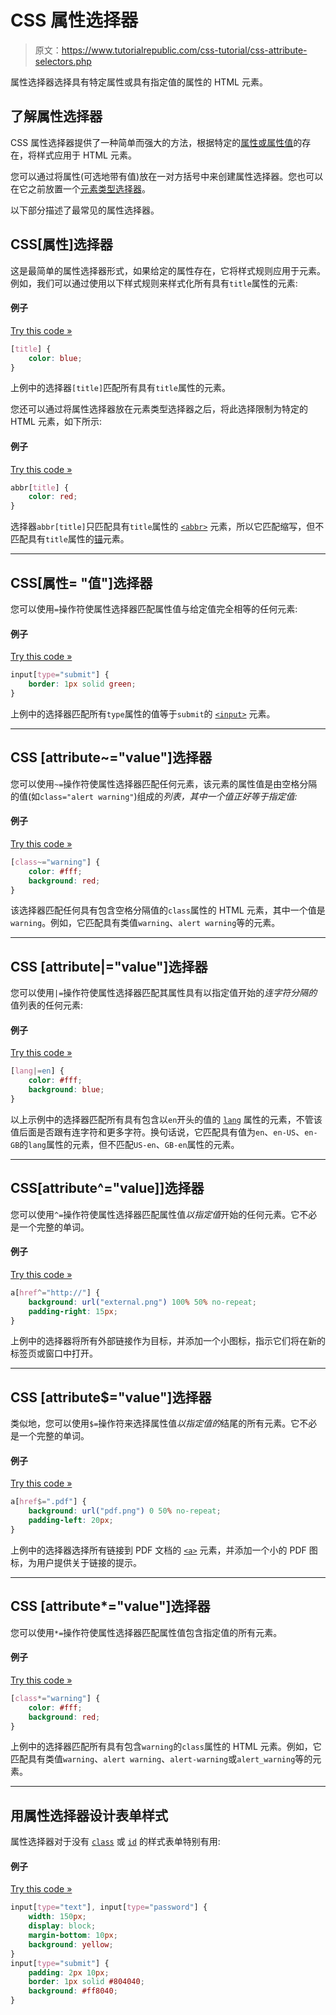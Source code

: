 # CSS 属性选择器

> 原文：<https://www.tutorialrepublic.com/css-tutorial/css-attribute-selectors.php>

属性选择器选择具有特定属性或具有指定值的属性的 HTML 元素。

## 了解属性选择器

CSS 属性选择器提供了一种简单而强大的方法，根据特定的[属性或属性值](../html-tutorial/html-attributes.php)的存在，将样式应用于 HTML 元素。

您可以通过将属性(可选地带有值)放在一对方括号中来创建属性选择器。您也可以在它之前放置一个[元素类型选择器](css-selectors.php)。

以下部分描述了最常见的属性选择器。

## CSS[属性]选择器

这是最简单的属性选择器形式，如果给定的属性存在，它将样式规则应用于元素。例如，我们可以通过使用以下样式规则来样式化所有具有`title`属性的元素:

#### 例子

[Try this code »](../codelab.php?topic=css&file=attribute-selector "Try this code using online Editor")

```css
[title] {
    color: blue;
}
```

上例中的选择器`[title]`匹配所有具有`title`属性的元素。

您还可以通过将属性选择器放在元素类型选择器之后，将此选择限制为特定的 HTML 元素，如下所示:

#### 例子

[Try this code »](../codelab.php?topic=css&file=attribute-selector-01 "Try this code using online Editor")

```css
abbr[title] {
    color: red;
}
```

选择器`abbr[title]`只匹配具有`title`属性的 [`<abbr>`](../html-reference/html-abbr-tag.php) 元素，所以它匹配缩写，但不匹配具有`title`属性的[锚](../html-reference/html-a-tag.php)元素。

* * *

## CSS[属性= "值"]选择器

您可以使用`=`操作符使属性选择器匹配属性值与给定值完全相等的任何元素:

#### 例子

[Try this code »](../codelab.php?topic=css&file=attribute-selector-02 "Try this code using online Editor")

```css
input[type="submit"] {
    border: 1px solid green;
}
```

上例中的选择器匹配所有`type`属性的值等于`submit`的 [`<input>`](../html-reference/html-input-tag.php) 元素。

* * *

## CSS [attribute~="value"]选择器

您可以使用`~=`操作符使属性选择器匹配任何元素，该元素的属性值是由空格分隔的值(如`class="alert warning"`)组成的*列表，其中一个值正好等于指定值:*

#### 例子

[Try this code »](../codelab.php?topic=css&file=attribute-selector-03 "Try this code using online Editor")

```css
[class~="warning"] {
    color: #fff;
    background: red;
}
```

该选择器匹配任何具有包含空格分隔值的`class`属性的 HTML 元素，其中一个值是`warning`。例如，它匹配具有类值`warning`、`alert warning`等的元素。

* * *

## CSS [attribute|="value"]选择器

您可以使用`|=`操作符使属性选择器匹配其属性具有以指定值开始的*连字符分隔的*值列表的任何元素:

#### 例子

[Try this code »](../codelab.php?topic=css&file=attribute-selector-04 "Try this code using online Editor")

```css
[lang|=en] {
    color: #fff;
    background: blue;
}
```

以上示例中的选择器匹配所有具有包含以`en`开头的值的 [`lang`](../html-reference/html-common-attributes.php) 属性的元素，不管该值后面是否跟有连字符和更多字符。换句话说，它匹配具有值为`en`、`en-US`、`en-GB`的`lang`属性的元素，但不匹配`US-en`、`GB-en`属性的元素。

* * *

## CSS[attribute^="value]]选择器

您可以使用`^=`操作符使属性选择器匹配属性值*以指定值*开始的任何元素。它不必是一个完整的单词。

#### 例子

[Try this code »](../codelab.php?topic=css&file=attribute-selector-05 "Try this code using online Editor")

```css
a[href^="http://"] {
    background: url("external.png") 100% 50% no-repeat;
    padding-right: 15px;
}
```

上例中的选择器将所有外部链接作为目标，并添加一个小图标，指示它们将在新的标签页或窗口中打开。

* * *

## CSS [attribute$="value"]选择器

类似地，您可以使用`$=`操作符来选择属性值*以指定值的*结尾的所有元素。它不必是一个完整的单词。

#### 例子

[Try this code »](../codelab.php?topic=css&file=attribute-selector-06 "Try this code using online Editor")

```css
a[href$=".pdf"] {
    background: url("pdf.png") 0 50% no-repeat;
    padding-left: 20px;
}
```

上例中的选择器选择所有链接到 PDF 文档的 [`<a>`](../html-reference/html-a-tag.php) 元素，并添加一个小的 PDF 图标，为用户提供关于链接的提示。

* * *

## CSS [attribute*="value"]选择器

您可以使用`*=`操作符使属性选择器匹配属性值包含指定值的所有元素。

#### 例子

[Try this code »](../codelab.php?topic=css&file=attribute-selector-07 "Try this code using online Editor")

```css
[class*="warning"] {
    color: #fff;
    background: red;
}
```

上例中的选择器匹配所有具有包含`warning`的`class`属性的 HTML 元素。例如，它匹配具有类值`warning`、`alert warning`、`alert-warning`或`alert_warning`等的元素。

* * *

## 用属性选择器设计表单样式

属性选择器对于没有 [`class`](../html-reference/html-common-attributes.php) 或 [`id`](../html-reference/html-common-attributes.php) 的样式表单特别有用:

#### 例子

[Try this code »](../codelab.php?topic=css&file=attribute-selector-08 "Try this code using online Editor")

```css
input[type="text"], input[type="password"] {
    width: 150px;
    display: block;
    margin-bottom: 10px;
    background: yellow;
}
input[type="submit"] {
    padding: 2px 10px;
    border: 1px solid #804040;
    background: #ff8040;
}
```